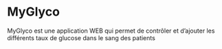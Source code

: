# MyGlyco
MyGlyco est une application WEB qui permet de contrôler et d’ajouter les différents taux de glucose dans le sang des patients
